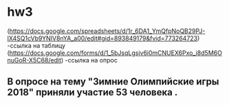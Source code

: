 # hw3
(https://docs.google.com/spreadsheets/d/1r_6DA1_YmQfpNoQB29PJ-IX4SQ1cVb9YNIV8nYA_a00/edit#gid=893849179&fvid=773264723) -ссылка на таблицу
(https://docs.google.com/forms/d/1_5bJsqLgsjv6i0mCNUEX6Pxo_i8d5M6OnuGoR-X5C68/edit) -ссылка на опрос
## В опросе на тему "Зимние Олимпийские игры 2018" приняли участие 53 человека .
